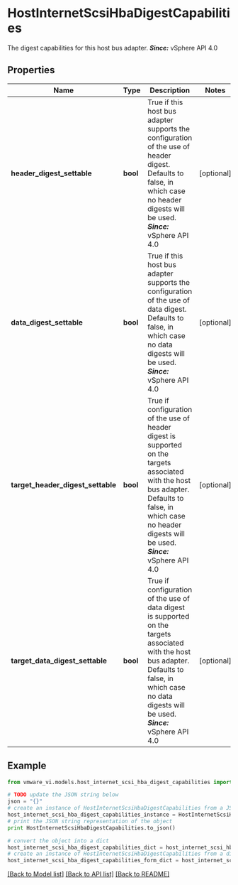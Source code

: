 # HostInternetScsiHbaDigestCapabilities

The digest capabilities for this host bus adapter.  ***Since:*** vSphere API 4.0 

## Properties
Name | Type | Description | Notes
------------ | ------------- | ------------- | -------------
**header_digest_settable** | **bool** | True if this host bus adapter supports the configuration of the use of header digest.  Defaults to false, in which case no header digests will be used.  ***Since:*** vSphere API 4.0  | [optional] 
**data_digest_settable** | **bool** | True if this host bus adapter supports the configuration of the use of data digest.  Defaults to false, in which case no data digests will be used.  ***Since:*** vSphere API 4.0  | [optional] 
**target_header_digest_settable** | **bool** | True if configuration of the use of header digest is supported on the targets associated with the host bus adapter.  Defaults to false, in which case no header digests will be used.  ***Since:*** vSphere API 4.0  | [optional] 
**target_data_digest_settable** | **bool** | True if configuration of the use of data digest is supported on the targets associated with the host bus adapter.  Defaults to false, in which case no data digests will be used.  ***Since:*** vSphere API 4.0  | [optional] 

## Example

```python
from vmware_vi.models.host_internet_scsi_hba_digest_capabilities import HostInternetScsiHbaDigestCapabilities

# TODO update the JSON string below
json = "{}"
# create an instance of HostInternetScsiHbaDigestCapabilities from a JSON string
host_internet_scsi_hba_digest_capabilities_instance = HostInternetScsiHbaDigestCapabilities.from_json(json)
# print the JSON string representation of the object
print HostInternetScsiHbaDigestCapabilities.to_json()

# convert the object into a dict
host_internet_scsi_hba_digest_capabilities_dict = host_internet_scsi_hba_digest_capabilities_instance.to_dict()
# create an instance of HostInternetScsiHbaDigestCapabilities from a dict
host_internet_scsi_hba_digest_capabilities_form_dict = host_internet_scsi_hba_digest_capabilities.from_dict(host_internet_scsi_hba_digest_capabilities_dict)
```
[[Back to Model list]](../README.md#documentation-for-models) [[Back to API list]](../README.md#documentation-for-api-endpoints) [[Back to README]](../README.md)


